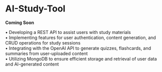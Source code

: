 # AI-Study-Tool

**Coming Soon**

• Developing a REST API to assist users with study materials <br>
• Implementing features for user authentication, content generation, and
CRUD operations for study sessions <br>
• Integrating with the OpenAI API to generate quizzes, flashcards, and
summaries from user-uploaded content<br>
• Utilizing MongoDB to ensure efficient storage and retrieval of user data
and AI-generated content
